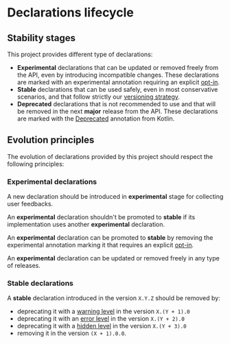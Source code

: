 # Declarations lifecycle

## Stability stages

This project provides different type of declarations:

- **Experimental** declarations that can be updated or removed freely from the
  API, even by introducing incompatible changes.
  These declarations are marked with an experimental annotation requiring an
  explicit [opt-in].
- **Stable** declarations that can be used safely, even in most conservative
  scenarios, and that follow strictly our
  [versioning strategy](versioning-strategy.md).
- **Deprecated** declarations that is not recommended to use and that will be
  removed in the next **major** release from the API.
  These declarations are marked with the [Deprecated][kotlin.Deprecated]
  annotation from Kotlin.

[kotlin.Deprecated]: https://kotlinlang.org/api/latest/jvm/stdlib/kotlin/-deprecated
[opt-in]: https://kotlinlang.org/docs/opt-in-requirements.html

## Evolution principles

The evolution of declarations provided by this project should respect the
following principles:

### Experimental declarations

A new declaration should be introduced in **experimental** stage for collecting
user feedbacks.

An **experimental** declaration shouldn't be promoted to **stable** if its
implementation uses another **experimental** declaration.

An **experimental** declaration can be promoted to **stable** by removing the
experimental annotation marking it that requires an explicit [opt-in].

An **experimental** declaration can be updated or removed freely in any type of
releases.

### Stable declarations

A **stable** declaration introduced in the version `X.Y.Z` should be removed by:
- deprecating it with a [warning level][kotlin.DeprecationLevel.WARNING] in the
  version `X.(Y + 1).0`
- deprecating it with an [error level][kotlin.DeprecationLevel.ERROR] in the
  version `X.(Y + 2).0`
- deprecating it with a [hidden level][kotlin.DeprecationLevel.HIDDEN] in the
  version `X.(Y + 3).0`
- removing it in the version `(X + 1).0.0`.

[kotlin.DeprecationLevel.ERROR]: https://kotlinlang.org/api/latest/jvm/stdlib/kotlin/-deprecation-level/-e-r-r-o-r.html
[kotlin.DeprecationLevel.HIDDEN]: https://kotlinlang.org/api/latest/jvm/stdlib/kotlin/-deprecation-level/-h-i-d-d-e-n.html
[kotlin.DeprecationLevel.WARNING]: https://kotlinlang.org/api/latest/jvm/stdlib/kotlin/-deprecation-level/-w-a-r-n-i-n-g.html
